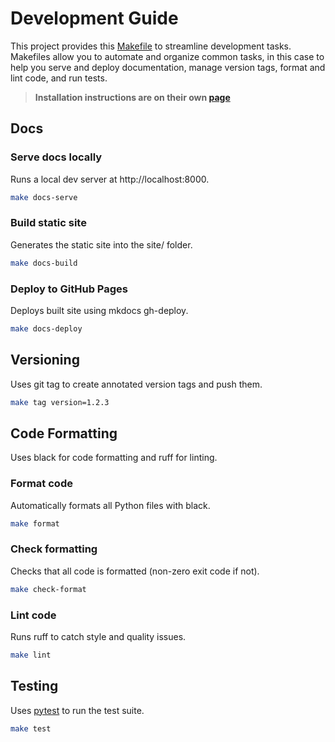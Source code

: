 # Development Guide

This project provides this [Makefile](https://github.com/spectralmatch/spectralmatch/blob/main/Makefile) to streamline development tasks. Makefiles allow you to automate and organize common tasks, in this case to help you serve and deploy documentation, manage version tags, format and lint code, and run tests.

> **Installation instructions are on their own [page](installation.md)**

## Docs

### Serve docs locally
Runs a local dev server at http://localhost:8000.
```bash
make docs-serve
```

### Build static site
Generates the static site into the site/ folder.

```bash
make docs-build
```

### Deploy to GitHub Pages
Deploys built site using mkdocs gh-deploy.
```bash
make docs-deploy
```

## Versioning
Uses git tag to create annotated version tags and push them.
```bash
make tag version=1.2.3
```

## Code Formatting
Uses black for code formatting and ruff for linting.

### Format code
Automatically formats all Python files with black.
```bash
make format
```

### Check formatting
Checks that all code is formatted (non-zero exit code if not).
```bash
make check-format
```

### Lint code
Runs ruff to catch style and quality issues.
```bash
make lint
```

## Testing
Uses [pytest](https://docs.pytest.org/) to run the test suite.
```bash
make test
```